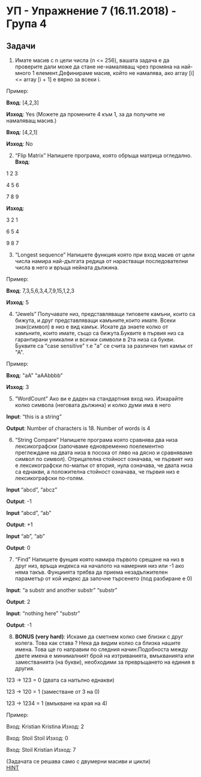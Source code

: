 # УП - Упражнение 7 (16.11.2018) - Група 4

## Задачи

1. Имате масив с n цели числа (n <= 256), вашата задача е да проверите дали може да стане не-намаляващ чрез промяна на най-много 1 елемент.Дефинираме масив, който не намалява, ако array [i] <= array [i + 1] е вярно за всеки i.

Пример:

**Вход**: [4,2,3] 

**Изход**: Yes
(Можете да промените 4 към 1, за да получите не намаляващ масив.)

**Вход**: [4,2,1]

**Изход**: No

2. “Flip Matrix”
Напишете програма, която обръща матрица огледално.
**Вход**: 

1 2 3 

4 5 6 

7 8 9

**Изход**: 

3 2 1

6 5 4

9 8 7

3. “Longest sequence”
Напишете функция която при вход масив от цели числа намира най-дългата редица от нарастващи
последователни числа в него и връща нейната дължина.

Пример:

**Вход**: 7,3,5,6,3,4,7,9,15,1,2,3

**Изход**: 5

4. “Jewels”
Получавате низ, представляващи типовете камъни, които са бижута, и друг представляващи камъните,които имате. Всеки знак(символ) в низ е вид камък. Искате да знаете колко от камъните, които имате, също са бижута.Буквите в първия низ са гарантирани уникални и всички символи в 2та низа са букви. Буквите са “case sensitive” т.е "a" се счита за различен тип камък от "А".

Пример:

**Вход**: "aA" "aAAbbbb"

**Изход**: 3

5. “WordCount”
Ако ви е даден на стандартния вход низ. Изкарайте колко символа (неговата дължина) и колко думи има в него

**Input**: “this is a string” 

**Output**: Number of characters is 18. Number of words is 4

6. “String Compare”
Напишете програма която сравнява два низа лексикографски (започваме едновременно поелементно преглеждане на двата низа в посока от ляво на дясно и сравняваме символ по символ). Отрицателна стойност означава, че първият низ е лексикографски по-малък от втория, нула означава, че двата низа са еднакви, а положителна стойност означава, че първия низ е лексикографски по-голям.

**Input** “abcd”, “abcz”

**Output**: -1

**Input** “abcd”, “ab”

**Output**: +1

**Input** “ab”, “ab”

**Output**: 0


7.  “Find”
Напишете фунция която намира първото срещане на низ в друг низ, връща индекса на началото на намерния низ или -1 ако няма такъв. Фунциията трябва да приема незадължителен параметър от кой индекс да започне търсенето (под разбиране е 0)

**Input**: “a substr and another substr” “substr” 

**Output**: 2

**Input**: “nothing here” “substr”

**Output**: -1


8. **BONUS (very hard)**:
Искаме да сметнем колко сме близки с друг колега. Това как става ? Нека да видим колко са близка нашите имена. Това ще го направим по следния начин:Подобноста между двете имена е минималният брой на изтриванията, вмъкванията или заместванията (на букви), необходими за превръщането на единия в другия.

123 -> 123 = 0 (двата са напълно еднакви)

123 -> 120 = 1 (заместване от 3 на 0)

123 -> 1234 = 1 (вмъкване на края на 4)

Пример:

Вход: Kristian Kristina Изход: 2

Вход: Stoil Stoil Изход: 0

Вход: Stoil Kristian Изход: 7

(Задачата се решава само с двумерни масиви и цикли)  
[HINT](https://en.wikipedia.org/wiki/Levenshtein_distance)


